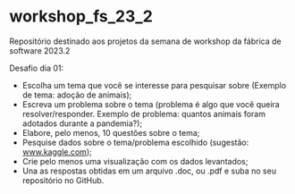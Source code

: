 # workshop_fs_23_2
Repositório destinado aos projetos da semana de workshop da fábrica de software 2023.2

Desafio dia 01:

- Escolha um tema que você se interesse para pesquisar sobre (Exemplo de tema:
adoção de animais);
- Escreva um problema sobre o tema (problema é algo que você queira
resolver/responder. Exemplo de problema: quantos animais foram adotados durante
a pandemia?);
- Elabore, pelo menos, 10 questões sobre o tema;
- Pesquise dados sobre o tema/problema escolhido (sugestão: www.kaggle.com);
- Crie pelo menos uma visualização com os dados levantados;
- Una as respostas obtidas em um arquivo .doc, ou .pdf e suba no seu repositório no
GitHub.
